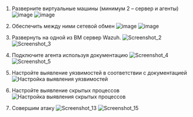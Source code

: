 1) Разверните виртуальные машины (минимум 2 – сервер и агенты)
![image](https://github.com/user-attachments/assets/0977b201-1fff-4fb9-8bd9-fb0d8675f96b)
![image](https://github.com/user-attachments/assets/05a2274c-43b4-4a99-8db6-d116851199b5)

2) Обеспечить между ними сетевой обмен
![image](https://github.com/user-attachments/assets/b972a16b-2bba-4136-820a-65d88a3de0e5)
![image](https://github.com/user-attachments/assets/6cb2e48d-9460-46e1-8e70-d67aac44d3c0)
3) Развернуть на одной из ВМ сервер Wazuh.
![Screenshot_2](https://github.com/user-attachments/assets/20b85713-b214-4b1b-983e-0cd4b3c59c9d)
![Screenshot_3](https://github.com/user-attachments/assets/38bcd57a-1527-4073-8802-903492fd57a5)
4) Подключите агента используя документацию
![Screenshot_4](https://github.com/user-attachments/assets/7ed1eeb9-007f-49d6-8803-5bbac743dfe6)
![Screenshot_5](https://github.com/user-attachments/assets/9d33e0b0-54a4-48e5-806f-cd9cd5c31816)
5) Настройте выявление уязвимостей в соответствии с документацией
![Настройка выявления уязвимостей](https://github.com/user-attachments/assets/3fb2f54b-399f-4f16-a5d1-158efdfcacd2)
6) Настройте выявление скрытых процессов
![Настройка выявления скрытых процессов](https://github.com/user-attachments/assets/1c6fd83b-e8d9-4ce0-b2d2-49124925051b)
7) Совершим атаку
![Screenshot_13](https://github.com/user-attachments/assets/15709b95-2d8a-4ba7-bf0b-bc785219b838)
![Screenshot_15](https://github.com/user-attachments/assets/204e9b96-9bdc-4d8e-b291-9ac945c0ecdb)




